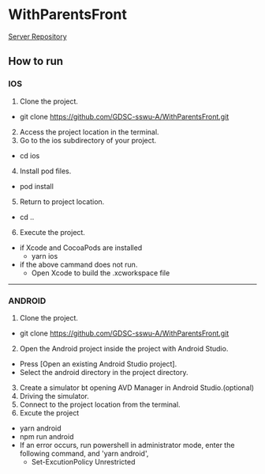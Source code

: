 # WithParentsFront
[Server Repository](https://github.com/GDSC-sswu-A/WithParentsServer)

## How to run

### IOS
1. Clone the project.
- git clone https://github.com/GDSC-sswu-A/WithParentsFront.git
2. Access the project location in the terminal.
3. Go to the ios subdirectory of your project.
- cd ios
4. Install pod files.
- pod install
5. Return to project location.
- cd ..
6. Execute the project.
  - if Xcode and CocoaPods are installed
    - yarn ios
  - if the above cammand does not run.
    - Open Xcode to build the .xcworkspace file

---
### ANDROID
1. Clone the project.
- git clone https://github.com/GDSC-sswu-A/WithParentsFront.git
2. Open the Android project inside the project with Android Studio.
- Press [Open an existing Android Studio project].
- Select the android directory in the project directory.
3. Create a simulator bt opening AVD Manager in Android Studio.(optional)
4. Driving the simulator.
5. Connect to the project location from the terminal.
6. Excute the project
- yarn android
- npm run android
- If an error occurs, run powershell in administrator mode, enter the following command, and 'yarn android',
  - Set-ExcutionPolicy Unrestricted
